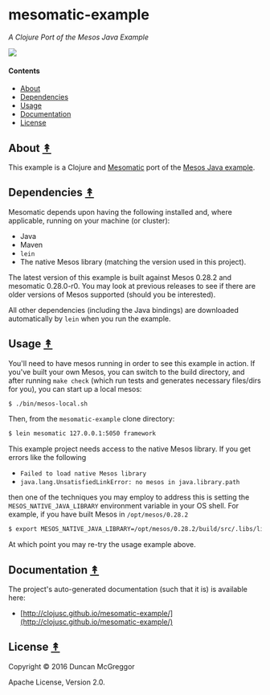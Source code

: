 # mesomatic-example

*A Clojure Port of the Mesos Java Example*

[![][mesos-logo]][mesos-logo-large]

[mesos-logo]: resources/images/Apache-Mesos-logo-x250.png
[mesos-logo-large]: resources/images/Apache-Mesos-logo-x1000.png


#### Contents

* [About](#about-)
* [Dependencies](#dependencies-)
* [Usage](#usage-)
* [Documentation](#documentation-)
* [License](#license-)


## About [&#x219F;](#contents)

This example is a Clojure and [Mesomatic](https://github.com/pyr/mesomatic) port of the [Mesos Java example](https://github.com/apache/mesos/tree/master/src/examples/java).


## Dependencies [&#x219F;](#contents)

Mesomatic depends upon having the following installed and, where applicable, running on your machine (or cluster):

* Java
* Maven
* ``lein``
* The native Mesos library (matching the version used in this project).

The latest version of this example is built against Mesos 0.28.2 and mesomatic 0.28.0-r0. You may look at previous releases to see if there are older versions of Mesos supported (should you be interested).

All other dependencies (including the Java bindings) are downloaded automatically by ``lein`` when you run the example.


## Usage [&#x219F;](#contents)

You'll need to have mesos running in order to see this example in action. If you've built your own Mesos, you can switch to the build directory, and after running ``make check`` (which run tests and generates necessary files/dirs for you), you can start up a local mesos:

```bash
$ ./bin/mesos-local.sh
```

Then, from the ``mesomatic-example`` clone directory:

```bash
$ lein mesomatic 127.0.0.1:5050 framework
```

This example project needs access to the native Mesos library. If you get errors like the following

* ``Failed to load native Mesos library``
* ``java.lang.UnsatisfiedLinkError: no mesos in java.library.path``

then one of the techniques you may employ to address this is setting the ``MESOS_NATIVE_JAVA_LIBRARY`` environment variable in your OS shell. For example, if you have built Mesos in ``/opt/mesos/0.28.2``

```bash
$ export MESOS_NATIVE_JAVA_LIBRARY=/opt/mesos/0.28.2/build/src/.libs/libmesos.so
```

At which point you may re-try the usage example above.


## Documentation [&#x219F;](#contents)

The project's auto-generated documentation (such that it is) is available here:

* [http://clojusc.github.io/mesomatic-example/](http://clojusc.github.io/mesomatic-example/)


## License [&#x219F;](#contents)

Copyright © 2016 Duncan McGreggor

Apache License, Version 2.0.
